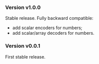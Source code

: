### Version v1.0.0

Stable release. Fully backward compatible:

+ add scalar encoders for numbers;
+ add scalar/array decoders for numbers.

### Version v0.0.1

First stable release.
